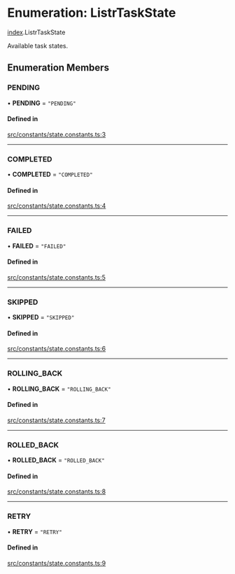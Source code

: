 # Enumeration: ListrTaskState

[index](../modules/index.md).ListrTaskState

Available task states.

## Enumeration Members

### PENDING

• **PENDING** = ``"PENDING"``

#### Defined in

[src/constants/state.constants.ts:3](https://github.com/cenk1cenk2/listr2/blob/a554689/src/constants/state.constants.ts#L3)

___

### COMPLETED

• **COMPLETED** = ``"COMPLETED"``

#### Defined in

[src/constants/state.constants.ts:4](https://github.com/cenk1cenk2/listr2/blob/a554689/src/constants/state.constants.ts#L4)

___

### FAILED

• **FAILED** = ``"FAILED"``

#### Defined in

[src/constants/state.constants.ts:5](https://github.com/cenk1cenk2/listr2/blob/a554689/src/constants/state.constants.ts#L5)

___

### SKIPPED

• **SKIPPED** = ``"SKIPPED"``

#### Defined in

[src/constants/state.constants.ts:6](https://github.com/cenk1cenk2/listr2/blob/a554689/src/constants/state.constants.ts#L6)

___

### ROLLING\_BACK

• **ROLLING\_BACK** = ``"ROLLING_BACK"``

#### Defined in

[src/constants/state.constants.ts:7](https://github.com/cenk1cenk2/listr2/blob/a554689/src/constants/state.constants.ts#L7)

___

### ROLLED\_BACK

• **ROLLED\_BACK** = ``"ROLLED_BACK"``

#### Defined in

[src/constants/state.constants.ts:8](https://github.com/cenk1cenk2/listr2/blob/a554689/src/constants/state.constants.ts#L8)

___

### RETRY

• **RETRY** = ``"RETRY"``

#### Defined in

[src/constants/state.constants.ts:9](https://github.com/cenk1cenk2/listr2/blob/a554689/src/constants/state.constants.ts#L9)
